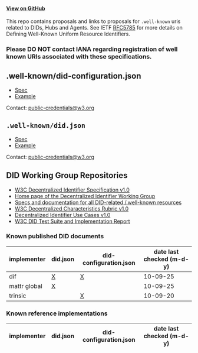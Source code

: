 #### [View on GitHub](https://github.com/decentralized-identity/well-known-did-configuraton)

This repo contains proposals and links to proposals for `.well-known` uris related to DIDs, Hubs and Agents. See IETF [RFC5785](https://tools.ietf.org/html/rfc5785) for more details on Defining Well-Known Uniform Resource Identifiers.

### Please DO NOT contact IANA regarding registration of well known URIs associated with these specifications.

## .well-known/did-configuration.json

- [Spec](https://identity.foundation/well-known-did-configuration/resources/did-configuration/)
- [Example](https://identity.foundation/.well-known/did-configuration.json)

Contact: public-credentials@w3.org 

## `.well-known/did.json`

- [Spec](https://github.com/w3c-ccg/did-method-web)
- [Example](https://identity.foundation/.well-known/did.json)

Contact: public-credentials@w3.org 

## DID Working Group Repositories

- [W3C Decentralized Identifier Specification v1.0](https://github.com/w3c/did-core)
- [Home page of the Decentralized Identifier Working Group](https://github.com/w3c/did-wg)
- [Specs and documentation for all DID-related /.well-known resources](https://github.com/decentralized-identity/well-known-did-configuration)
- [W3C Decentralized Characteristics Rubric v1.0](https://github.com/w3c/did-rubric)
- [Decentralized Identifier Use Cases v1.0](https://github.com/w3c/did-use-cases)
- [W3C DID Test Suite and Implementation Report](https://github.com/w3c/did-test-suite)

### Known published DID documents

|implementer|did.json|did-configuration.json|date last checked (m-d-y)|
|---|---|---|---|
|dif| [X](https://identity.foundation/.well-known/did.json) |[X](https://identity.foundation/.well-known/did-configuration.json) |10-09-25|
|mattr global| [X](https://mattr.global/.well-known/did.json) | |10-09-25|
|trinsic| |[X](https://trinsic.id/.well-known/did-configuration.json) |10-09-20|

### Known reference implementations

|implementer|did.json|did-configuration.json|date last checked (m-d-y)|
|---|---|---|---|
